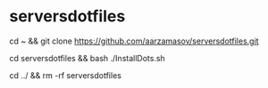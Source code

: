 # serversdotfiles

cd ~ && git clone https://github.com/aarzamasov/serversdotfiles.git

cd serversdotfiles && bash ./InstallDots.sh 

cd ../ && rm -rf serversdotfiles
